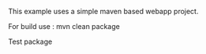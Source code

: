 This example uses a simple maven based webapp project.

For build use : mvn clean package

Test package

